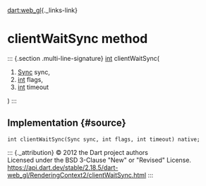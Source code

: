 [dart:web\_gl](../../dart-web_gl/dart-web_gl-library){._links-link}

clientWaitSync method
=====================

::: {.section .multi-line-signature}
[int](../../dart-core/int-class) clientWaitSync(

1.  [Sync](../sync-class) sync,
2.  [int](../../dart-core/int-class) flags,
3.  [int](../../dart-core/int-class) timeout

)
:::

Implementation {#source}
--------------

``` {.language-dart data-language="dart"}
int clientWaitSync(Sync sync, int flags, int timeout) native;
```

::: {._attribution}
© 2012 the Dart project authors\
Licensed under the BSD 3-Clause \"New\" or \"Revised\" License.\
<https://api.dart.dev/stable/2.18.5/dart-web_gl/RenderingContext2/clientWaitSync.html>
:::
